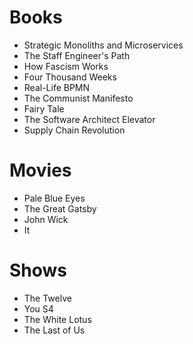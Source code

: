 # Books

- Strategic Monoliths and Microservices
- The Staff Engineer's Path
- How Fascism Works
- Four Thousand Weeks
- Real-Life BPMN
- The Communist Manifesto
- Fairy Tale
- The Software Architect Elevator
- Supply Chain Revolution

# Movies

- Pale Blue Eyes
- The Great Gatsby
- John Wick
- It

# Shows

- The Twelve
- You S4
- The White Lotus
- The Last of Us
